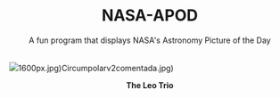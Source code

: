 <div align="center">
  <h1>
    NASA-APOD
  </h1>
</div>
  
<div align="center">
  A fun program that displays NASA's Astronomy Picture of the Day
</div>

<br>

![](https://apod.nasa.gov/apod/image/2503/image_1236LeoTrio.JPG)1600px.jpg)Circumpolarv2comentada.jpg)

<p align = "center">
  <b>The Leo Trio</b>
</p>
